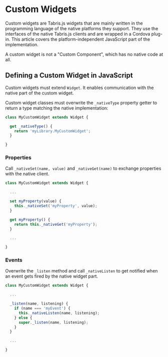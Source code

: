 ---
---
# Custom Widgets

Custom widgets are Tabris.js widgets that are mainly written in the programming language of the native platforms they support. They use the interfaces of the native Tabris.js clients and are wrapped in a Cordova plug-in. This article covers the platform-independent JavaScript part of the implementation.

A custom widget is not a "Custom Component", which has no native code at all.

## Defining a Custom Widget in JavaScript

Custom widgets must extend `Widget`. It enables communication with the native part of the custom widget.

Custom widget classes must overwrite the `_nativeType` property getter to return a type matching the native implementation:

```js
class MyCustomWidget extends Widget {

  get _nativeType() {
    return 'myLibrary.MyCustomWidget';
  }

}
```

### Properties

Call `_nativeSet(name, value)` and `_nativeGet(name)` to exchange properties with the native client.

```js
class MyCustomWidget extends Widget {

  ...

  set myProperty(value) {
    this._nativeSet('myProperty', value);
  }

  get myProperty() {
    return this._nativeGet('myProperty');
  }

  ...

}
```

### Events

Overwrite the `_listen` method and call `_nativeListen` to get notified when an event gets fired by the native widget part.

```js
class MyCustomWidget extends Widget {

  ...

  _listen(name, listening) {
    if (name === 'myEvent') {
      this._nativeListen(name, listening);
    } else {
      super._listen(name, listening);
    }
  }

  ...

}
```
